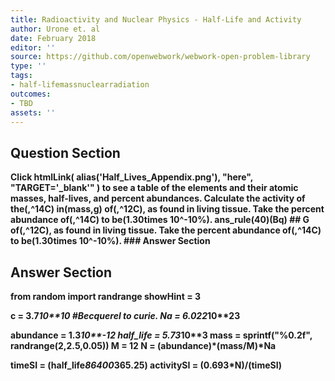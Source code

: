 ```yaml
---
title: Radioactivity and Nuclear Physics - Half-Life and Activity
author: Urone et. al
date: February 2018
editor: ''
source: https://github.com/openwebwork/webwork-open-problem-library
type: ''
tags:
- half-lifemassnuclearradiation
outcomes:
- TBD
assets: ''
---
```


## Question Section 

<b>
Click
 htmlLink( alias('Half_Lives_Appendix.png'), "here", "TARGET='_blank'" )
to see a table of the elements and their atomic masses, half-lives, and percent abundances.
Calculate the activity of the(,^14C) in(mass,g) of(,^12C), as found in living tissue. Take the percent abundance of(,^14C) to be(1.30times 10^-10%).
ans_rule(40)(Bq)
## G
of(,^12C), as found in living tissue. Take the percent abundance of(,^14C) to be(1.30times 10^-10%).
### Answer Section


## Answer Section

from random import randrange
showHint = 3

c = 3.7*10**10           #Becquerel to curie.
Na = 6.022*10**23

abundance = 1.3*10**-12 
half_life = 5.73*10**3
mass = sprintf("%0.2f", randrange(2,2.5,0.05))
M = 12
N = (abundance)*(mass/M)*Na

timeSI = (half_life*86400*365.25)
activitySI = (0.693*N)/(timeSI)